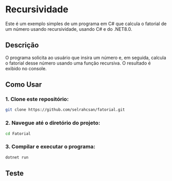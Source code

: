 # Recursividade

Este é um exemplo simples de um programa em C# que calcula o fatorial de um número usando recursividade, usando C# e do .NET8.0.

## Descrição

O programa solicita ao usuário que insira um número e, em seguida, calcula o fatorial desse número usando uma função recursiva. O resultado é exibido no console.

## Como Usar

### 1. Clone este repositório:
```bash
git clone https://github.com/selrahcsan/fatorial.git
```
### 2. Navegue até o diretório do projeto:
```bash
cd Fatorial
```
### 3. Compilar e executar o programa:
```bash
dotnet run
```
## Teste 
